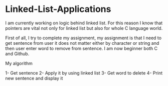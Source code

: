 # Linked-List-Applications
I am currently working on logic behind linked list. For this reason I know that pointers are vital not only for linked list but also for whole C  language world. 

First of all, I try to complete my assignment, my assignment is that I need to get sentence from user it does not matter either by character or string and then user enter word to remove from sentence. I am now beginner both C and Github.


My algorithm

1- Get sentence 
2- Apply it by using linked list
3- Get word to delete
4- Print new sentence and display it
